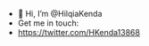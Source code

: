 - 👋 Hi, I’m @HilqiaKenda
-  Get me in touch:
-  https://twitter.com/HKenda13868
<!---
HilqiaKenda/HilqiaKenda is a ✨ special ✨ repository because its `README.md` (this file) appears on your GitHub profile.
You can click the Preview link to take a look at your changes.
--->
